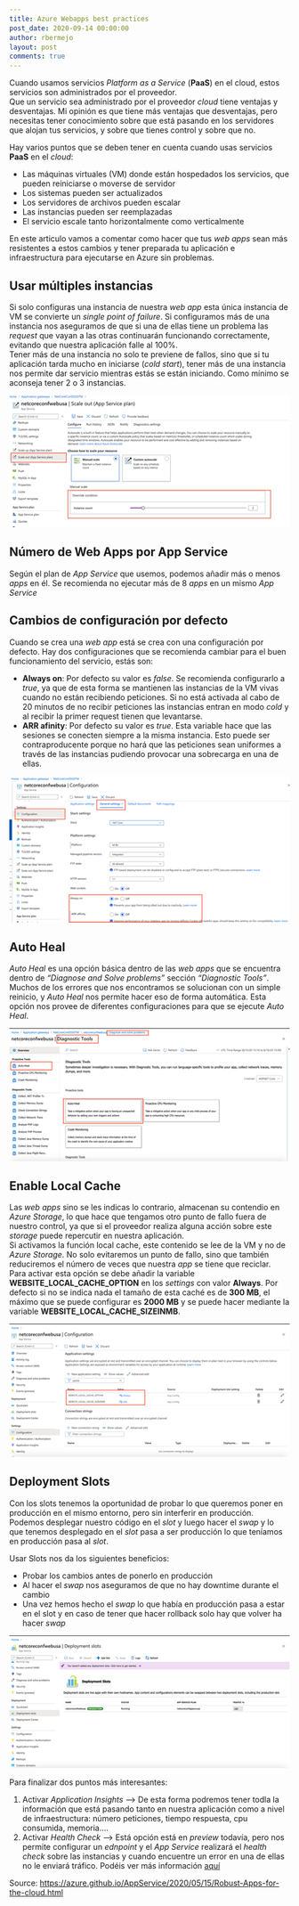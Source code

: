 ```yaml
---
title: Azure Webapps best practices
post_date: 2020-09-14 00:00:00
author: rbermejo
layout: post
comments: true
--- 
```



Cuando usamos servicios *Platform as a Service* (**PaaS**) en el cloud, estos servicios son administrados por el proveedor.<!--break-->  
Que un servicio sea administrado por el proveedor *cloud* tiene ventajas y desventajas. Mi opinión es que tiene más ventajas que desventajas, pero necesitas tener conocimiento sobre que está pasando en los servidores que alojan tus servicios, y sobre que tienes control y sobre que no. 

Hay varios puntos que se deben tener en cuenta cuando usas servicios **PaaS** en el *cloud*:
* Las máquinas virtuales (VM) donde están hospedados los servicios, que pueden reiniciarse o moverse de servidor
* Los sistemas pueden ser actualizados
* Los servidores de archivos pueden escalar
* Las instancias pueden ser reemplazadas
* El servicio escale tanto horizontalmente como verticalmente 

En este articulo vamos a comentar como hacer que tus *web apps* sean más resistentes a estos cambios y tener preparada tu aplicación e infraestructura para ejecutarse en Azure sin problemas. 

## Usar múltiples instancias 

Si solo configuras una instancia de nuestra *web app* esta única instancia de VM se convierte un *single point of failure*. 
Si configuramos más de una instancia nos aseguramos de que si una de ellas tiene un problema las *request* que vayan a las otras continuarán funcionando correctamente, evitando que nuestra aplicación falle al 100%.  
Tener más de una instancia no solo te previene de fallos, sino que si tu aplicación tarda mucho en iniciarse (*cold start*), tener más de una instancia nos permite dar servicio mientras estás se están iniciando. 
Como mínimo se aconseja tener 2 o 3 instancias. 

![Múltiple instancias](/public/images/2020/09/multipleinst.PNG)  

## Número de Web Apps por App Service 

Según el plan de *App Service* que usemos, podemos añadir más o menos *apps* en él. Se recomienda no ejecutar más de 8 *apps* en un mismo *App Service* 

## Cambios de configuración por defecto 

Cuando se crea una *web app* está se crea con una configuración por defecto. Hay dos configuraciones que se recomienda cambiar para el buen funcionamiento del servicio, estás son:

* **Always on**: Por defecto su valor es *false*. Se recomienda configurarlo a *true*, ya que de esta forma se mantienen las instancias de la VM vivas cuando no están recibiendo peticiones. Si no está activada al cabo de 20 minutos de no recibir peticiones las instancias entran en modo *cold* y al recibir la primer request tienen que levantarse. 
* **ARR afinity**: Por defecto su valor es *true*. Esta variable hace que las sesiones se conecten siempre a la misma instancia. Esto puede ser contraproducente porque no hará que las peticiones sean uniformes a través de las instancias pudiendo provocar una sobrecarga en una de ellas.  

![Cambio por defecto](/public/images/2020/09/alwayson.PNG) 

## Auto Heal 

*Auto Heal* es una opción básica dentro de las *web apps* que se encuentra dentro de *“Diagnose and Solve problems”* sección *“Diagnostic Tools”*.  
Muchos de los errores que nos encontramos se solucionan con un simple reinicio, y *Auto Heal* nos permite hacer eso de forma automática. Esta opción nos provee de diferentes configuraciones para que se ejecute *Auto Heal*. 

![Auto Heal](/public/images/2020/09/autoheal.PNG) 

## Enable Local Cache 

Las *web apps* sino se les indicas lo contrario, almacenan su contendio en *Azure Storage*, lo que hace que tengamos otro punto de fallo fuera de nuestro control, ya que si el proveedor realiza alguna acción sobre este *storage* puede repercutir en nuestra aplicación.  
Si activamos la función local cache, este contenido se lee de la VM y no de *Azure Storage*. No solo evitaremos un punto de fallo, sino que también reduciremos el número de veces que nuestra *app* se tiene que reciclar.  
Para activar esta opción se debe añadir la variable **WEBSITE_LOCAL_CACHE_OPTION** en los *settings* con valor **Always**.  Por defecto si no se indica nada el tamaño de esta caché es de **300 MB**, el máximo que se puede configurar es **2000 MB** y se puede hacer mediante la variable **WEBSITE_LOCAL_CACHE_SIZEINMB**.  

![Local Cahe](/public/images/2020/09/localcahce.PNG)  

## Deployment Slots 

Con los slots tenemos la oportunidad de probar lo que queremos poner en producción en el mismo entorno, pero sin interferir en producción.  
Podemos desplegar nuestro código en el *slot* y luego hacer el *swap* y lo que tenemos desplegado en el *slot* pasa a ser producción lo que teníamos en producción pasa al *slot*. 

Usar Slots nos da los siguientes beneficios: 

* Probar los cambios antes de ponerlo en producción   
* Al hacer el *swap* nos aseguramos de que no hay downtime durante el cambio   
* Una vez hemos hecho el *swap* lo que había en producción pasa a estar en el slot y en caso de tener que hacer rollback solo hay que volver ha hacer *swap* 

![Deployment Slots](/public/images/2020/09/deploymentslots.PNG) 

Para finalizar dos puntos más interesantes:
1.	Activar *Application Insights* --> De esta forma podremos tener todla la información que está pasando tanto en nuestra aplicación como a nivel de infraestructura: número peticiones, tiempo respuesta, cpu consumida, memoria….
2.	Activar *Health Check* --> Está opción está en *preview* todavía, pero nos permite configurar un *ednpoint* y el *App Service* realizará el *health check* sobre las instancias y cuando encuentre un error en una de ellas no le enviará tráfico. Podéis ver más información [aquí](https://github.com/projectkudu/kudu/wiki/Health-Check-(Preview))

Source:
https://azure.github.io/AppService/2020/05/15/Robust-Apps-for-the-cloud.html